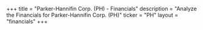 +++
title = "Parker-Hannifin Corp. (PH) - Financials"
description = "Analyze the Financials for Parker-Hannifin Corp. (PH)"
ticker = "PH"
layout = "financials"
+++

